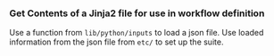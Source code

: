 ### Get Contents of a Jinja2 file for use in workflow definition
Use a function from ``lib/python/inputs`` to load a json file. Use loaded information from the json file from ``etc/`` to set up the suite.

